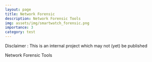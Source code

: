 ```yaml
---
layout: page
title: Network Forensic
description: Network Forensic Tools
img: assets/img/smartwatch_forensic.png
importance: 3
category: test
---
```


Disclaimer : This is an internal project which may not (yet) be published

Network Forensic Tools
